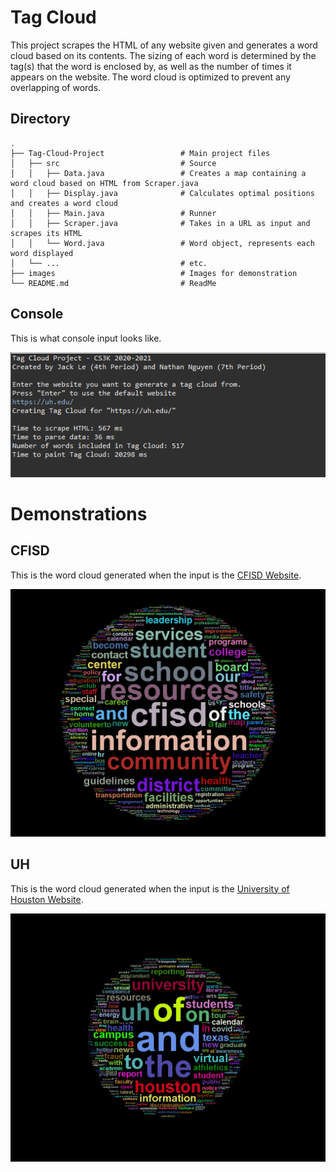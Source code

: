 # Tag Cloud
This project scrapes the HTML of any website given and generates a word cloud based on its contents. The sizing of each word is determined by the tag(s) that the word is enclosed by, as well as the number of times it appears on the website. The word cloud is optimized to prevent any overlapping of words.

## Directory
```
.
├── Tag-Cloud-Project                 # Main project files
│   ├── src                           # Source
│   │   ├── Data.java                 # Creates a map containing a word cloud based on HTML from Scraper.java
│   │   ├── Display.java              # Calculates optimal positions and creates a word cloud
│   │   ├── Main.java                 # Runner
│   │   ├── Scraper.java              # Takes in a URL as input and scrapes its HTML
│   │   └── Word.java                 # Word object, represents each word displayed
│   └── ...                           # etc.
├── images                            # Images for demonstration
└── README.md                         # ReadMe
```
## Console
This is what console input looks like.

![Console image](images/console.png?raw=true "Image")

# Demonstrations
## CFISD
This is the word cloud generated when the input is the [CFISD Website](https://www.cfisd.net/en).

![CFISD Word Cloud](images/cfisd.png?raw=true "Image")

## UH
This is the word cloud generated when the input is the [University of Houston Website](https://uh.edu/).

![UH Word Cloud](images/uh.png?raw=true "Image")


